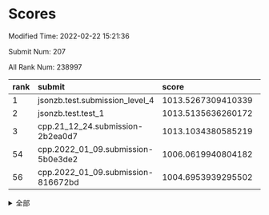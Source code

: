 # Scores

Modified Time: 2022-02-22 15:21:36

Submit Num: 207

All Rank Num: 238997

| rank |               submit               |       score        |       sigma        | pk_num |
| :--- | :--------------------------------- | :----------------- | :----------------- | :----- |
| 1    | jsonzb.test.submission_level_4     | 1013.5267309410339 | 0.7973258864949934 | 4620   |
| 2    | jsonzb.test.test_1                 | 1013.5135636260172 | 0.8216357374681141 | 4619   |
| 3    | cpp.21_12_24.submission-2b2ea0d7   | 1013.1034380585219 | 0.8083556803615112 | 4618   |
| 54   | cpp.2022_01_09.submission-5b0e3de2 | 1006.0619940804182 | 0.73027364659051   | 4620   |
| 56   | cpp.2022_01_09.submission-816672bd | 1004.6953939295502 | 0.7234899588665122 | 4618   |


<details>
<summary>全部</summary>

| rank |                 submit                 |       score        |       sigma        | pk_num |
| :--- | :------------------------------------- | :----------------- | :----------------- | :----- |
| 1    | jsonzb.test.submission_level_4         | 1013.5267309410339 | 0.7973258864949934 | 4620   |
| 2    | jsonzb.test.test_1                     | 1013.5135636260172 | 0.8216357374681141 | 4619   |
| 3    | cpp.21_12_24.submission-2b2ea0d7       | 1013.1034380585219 | 0.8083556803615112 | 4618   |
| 4    | gobigger.level_3.submission_level_3_34 | 1011.6780349281696 | 0.8009005854880286 | 4618   |
| 5    | gobigger.level_3.submission_level_3_30 | 1011.4800941326466 | 0.8001548994472418 | 4618   |
| 6    | gobigger.level_3.submission_level_3_11 | 1011.2346958223917 | 0.7671500572555734 | 4612   |
| 7    | gobigger.level_3.submission_level_3_48 | 1011.0982918459288 | 0.8008185598893264 | 4616   |
| 8    | gobigger.level_3.submission_level_3_9  | 1011.0168201435341 | 0.7766035891328052 | 4621   |
| 9    | gobigger.level_3.submission_level_3_4  | 1010.8754171946985 | 0.7723766891697241 | 4614   |
| 10   | gobigger.level_3.submission_level_3_44 | 1010.8692723755585 | 0.7643777806849089 | 4619   |
| 11   | gobigger.level_3.submission_level_3_7  | 1010.8624097753051 | 0.7660230366651685 | 4623   |
| 12   | gobigger.level_3.submission_level_3_35 | 1010.826298347437  | 0.7840769730016591 | 4623   |
| 13   | gobigger.level_3.submission_level_3_49 | 1010.6858879298637 | 0.7667138993401655 | 4617   |
| 14   | gobigger.level_3.submission_level_3_21 | 1010.658400116479  | 0.733230949221146  | 4614   |
| 15   | gobigger.level_3.submission_level_3_20 | 1010.6045672718964 | 0.7384656927448289 | 4616   |
| 16   | gobigger.level_3.submission_level_3_27 | 1010.5931410674098 | 0.772822223860679  | 4620   |
| 17   | gobigger.level_3.submission_level_3_1  | 1010.5564788424983 | 0.7620667898369923 | 4612   |
| 18   | gobigger.level_3.submission_level_3_40 | 1010.198545807266  | 0.7701669821932028 | 4619   |
| 19   | gobigger.level_3.submission_level_3_32 | 1010.1965124678045 | 0.7629550486557564 | 4612   |
| 20   | gobigger.level_3.submission_level_3_37 | 1010.1950396802432 | 0.761674488876273  | 4616   |
| 21   | gobigger.level_3.submission_level_3_6  | 1010.1939892212645 | 0.7707802437363613 | 4618   |
| 22   | gobigger.level_3.submission_level_3_25 | 1010.1538841093877 | 0.7576322726424277 | 4616   |
| 23   | gobigger.level_3.submission_level_3_46 | 1010.1132680584434 | 0.7755224033353013 | 4621   |
| 24   | gobigger.level_3.submission_level_3_17 | 1010.1017097686307 | 0.7899620170143312 | 4621   |
| 25   | gobigger.level_3.submission_level_3_28 | 1010.0759228029114 | 0.771827057838472  | 4621   |
| 26   | gobigger.level_3.submission_level_3_31 | 1010.0690935363656 | 0.7609022535818688 | 4625   |
| 27   | gobigger.level_3.submission_level_3_42 | 1010.0197413755659 | 0.7715575482203361 | 4621   |
| 28   | gobigger.level_3.submission_level_3_38 | 1009.992970566003  | 0.7629041592630047 | 4620   |
| 29   | gobigger.level_3.submission_level_3_18 | 1009.9655971391884 | 0.730294660640304  | 4617   |
| 30   | gobigger.level_3.submission_level_3_43 | 1009.8573202897077 | 0.7606970661315762 | 4620   |
| 31   | gobigger.level_3.submission_level_3_2  | 1009.851144638949  | 0.7546238090778628 | 4616   |
| 32   | gobigger.level_3.submission_level_3_33 | 1009.832547150028  | 0.7602102378702594 | 4623   |
| 33   | gobigger.level_3.submission_level_3_29 | 1009.8154396435909 | 0.7543064406106069 | 4618   |
| 34   | gobigger.level_3.submission_level_3_12 | 1009.8153955670408 | 0.7571983897570677 | 4620   |
| 35   | gobigger.level_3.submission_level_3_24 | 1009.7257119805687 | 0.7557314273534116 | 4616   |
| 36   | gobigger.level_3.submission_level_3_41 | 1009.7164979398913 | 0.7516371959512912 | 4617   |
| 37   | gobigger.level_3.submission_level_3_8  | 1009.6676759041031 | 0.7811913904574368 | 4622   |
| 38   | gobigger.level_3.submission_level_3_5  | 1009.6646638662614 | 0.7479283667943111 | 4618   |
| 39   | gobigger.level_3.submission_level_3_15 | 1009.5861250292959 | 0.7410270176209055 | 4619   |
| 40   | gobigger.level_3.submission_level_3_36 | 1009.5041723083124 | 0.7725088300809123 | 4613   |
| 41   | gobigger.level_3.submission_level_3_16 | 1009.4444825246023 | 0.7678423490766806 | 4621   |
| 42   | gobigger.level_3.submission_level_3_10 | 1009.4424878359227 | 0.7465063866241084 | 4615   |
| 43   | gobigger.level_3.submission_level_3_47 | 1009.4087705630515 | 0.7713701013029056 | 4624   |
| 44   | gobigger.level_3.submission_level_3_45 | 1009.3401528664266 | 0.7486271587768023 | 4617   |
| 45   | gobigger.level_3.submission_level_3_23 | 1009.3013264516933 | 0.7431115834274321 | 4617   |
| 46   | gobigger.level_3.submission_level_3_14 | 1009.263264693713  | 0.7492634194657762 | 4620   |
| 47   | gobigger.level_3.submission_level_3_13 | 1009.2425371995964 | 0.7565504261807502 | 4620   |
| 48   | gobigger.level_3.submission_level_3_3  | 1009.1145887355221 | 0.7666262376586139 | 4615   |
| 49   | gobigger.level_3.submission_level_3_19 | 1009.0013405525913 | 0.7683977061903231 | 4620   |
| 50   | gobigger.level_3.submission_level_3_39 | 1008.7289628387083 | 0.7443094140653363 | 4617   |
| 51   | gobigger.level_3.submission_level_3_26 | 1008.6032761624044 | 0.7447549563880601 | 4621   |
| 52   | gobigger.level_3.submission_level_3_22 | 1008.6009540644707 | 0.7745310907264288 | 4625   |
| 53   | gobigger.level_3.submission_level_3_0  | 1008.0432343612317 | 0.7489170965940138 | 4619   |
| 54   | cpp.2022_01_09.submission-5b0e3de2     | 1006.0619940804182 | 0.73027364659051   | 4620   |
| 55   | gobigger.level_1.submission_level_1_14 | 1004.9808164002625 | 0.7413086999623382 | 4620   |
| 56   | cpp.2022_01_09.submission-816672bd     | 1004.6953939295502 | 0.7234899588665122 | 4618   |
| 57   | gobigger.level_1.submission_level_1_44 | 1004.5724697045941 | 0.7296067155863386 | 4620   |
| 58   | gobigger.level_1.submission_level_1_48 | 1004.531884314856  | 0.7289461476985039 | 4619   |
| 59   | gobigger.level_1.submission_level_1_2  | 1004.2410415088339 | 0.7160669421660313 | 4617   |
| 60   | gobigger.level_1.submission_level_1_31 | 1004.1107365404872 | 0.7251789345655599 | 4622   |
| 61   | gobigger.level_1.submission_level_1_9  | 1004.0331980503526 | 0.7350488645237708 | 4615   |
| 62   | gobigger.level_1.submission_level_1_27 | 1004.0301821583425 | 0.7091120613766738 | 4621   |
| 63   | gobigger.level_1.submission_level_1_38 | 1004.0172979441004 | 0.729295340573563  | 4618   |
| 64   | gobigger.level_1.submission_level_1_47 | 1003.8609669167762 | 0.7152656723376793 | 4621   |
| 65   | gobigger.level_1.submission_level_1_15 | 1003.8067757484762 | 0.7050986575766116 | 4621   |
| 66   | gobigger.level_1.submission_level_1_21 | 1003.7399581508706 | 0.71415818309713   | 4616   |
| 67   | gobigger.level_1.submission_level_1_41 | 1003.696614870637  | 0.7117594388011296 | 4620   |
| 68   | gobigger.level_1.submission_level_1_39 | 1003.6724766528455 | 0.723155481633766  | 4617   |
| 69   | gobigger.level_1.submission_level_1_1  | 1003.6424256190028 | 0.7138856054359352 | 4618   |
| 70   | gobigger.level_1.submission_level_1_26 | 1003.5611049686303 | 0.7218592651530727 | 4620   |
| 71   | gobigger.level_1.submission_level_1_28 | 1003.444347481512  | 0.7119060392798805 | 4621   |
| 72   | gobigger.level_1.submission_level_1_25 | 1003.3861922450683 | 0.7055642605118511 | 4624   |
| 73   | gobigger.level_1.submission_level_1_12 | 1003.371407474229  | 0.7199741460972381 | 4626   |
| 74   | gobigger.level_1.submission_level_1_33 | 1003.2930259677647 | 0.7075040711763837 | 4621   |
| 75   | gobigger.level_1.submission_level_1_5  | 1003.2541594373349 | 0.7099236029715298 | 4620   |
| 76   | gobigger.level_1.submission_level_1_8  | 1003.224222701292  | 0.7161280984619538 | 4616   |
| 77   | gobigger.level_1.submission_level_1_37 | 1003.2135350074707 | 0.7085238606717229 | 4615   |
| 78   | gobigger.level_1.submission_level_1_16 | 1003.1995228796088 | 0.7210879945652118 | 4615   |
| 79   | gobigger.level_1.submission_level_1_30 | 1003.1353884198503 | 0.7150151226440525 | 4620   |
| 80   | gobigger.level_1.submission_level_1_17 | 1003.1078535178534 | 0.7085999176126613 | 4614   |
| 81   | gobigger.level_1.submission_level_1_36 | 1002.9435152834136 | 0.7132621120151438 | 4615   |
| 82   | gobigger.level_1.submission_level_1_46 | 1002.9395934834359 | 0.7172368580458683 | 4614   |
| 83   | gobigger.level_1.submission_level_1_19 | 1002.9185511642506 | 0.7097862725645991 | 4621   |
| 84   | gobigger.level_1.submission_level_1_3  | 1002.9057227352199 | 0.7234579183603249 | 4616   |
| 85   | gobigger.level_1.submission_level_1_0  | 1002.8764858005643 | 0.7179432491634377 | 4621   |
| 86   | gobigger.level_1.submission_level_1_49 | 1002.8606566810072 | 0.7096388006408384 | 4622   |
| 87   | gobigger.level_1.submission_level_1_34 | 1002.8558330202977 | 0.7068153363975113 | 4616   |
| 88   | gobigger.level_1.submission_level_1_10 | 1002.7678635004806 | 0.7244490175500569 | 4617   |
| 89   | gobigger.level_1.submission_level_1_43 | 1002.7332380844093 | 0.7066297455372123 | 4613   |
| 90   | gobigger.level_1.submission_level_1_29 | 1002.7176477237962 | 0.7136922171553483 | 4617   |
| 91   | gobigger.level_1.submission_level_1_18 | 1002.715977694323  | 0.7142458133316588 | 4612   |
| 92   | gobigger.level_1.submission_level_1_4  | 1002.6821925278665 | 0.7194456344254776 | 4612   |
| 93   | gobigger.level_1.submission_level_1_32 | 1002.6266931631213 | 0.7051759579597292 | 4617   |
| 94   | gobigger.level_1.submission_level_1_24 | 1002.553519256402  | 0.7139821682382591 | 4620   |
| 95   | gobigger.level_1.submission_level_1_11 | 1002.5470000713775 | 0.7126343534042939 | 4615   |
| 96   | gobigger.level_1.submission_level_1_42 | 1002.5001471517717 | 0.7053827785085571 | 4619   |
| 97   | gobigger.level_1.submission_level_1_40 | 1002.4726000844013 | 0.7123899142612395 | 4616   |
| 98   | gobigger.level_1.submission_level_1_6  | 1002.4357041916378 | 0.7060108768117734 | 4618   |
| 99   | gobigger.level_1.submission_level_1_13 | 1002.3701229556285 | 0.7016456649017649 | 4618   |
| 100  | gobigger.level_1.submission_level_1_45 | 1002.3094375039663 | 0.7098105382816308 | 4622   |
| 101  | gobigger.level_1.submission_level_1_20 | 1002.2765688777196 | 0.7193554951311469 | 4621   |
| 102  | gobigger.level_1.submission_level_1_7  | 1002.1427923588801 | 0.712252210239827  | 4617   |
| 103  | gobigger.level_1.submission_level_1_35 | 1002.074526807364  | 0.7096027173707661 | 4621   |
| 104  | gobigger.level_1.submission_level_1_22 | 1001.6798555013075 | 0.7036264014756659 | 4618   |
| 105  | gobigger.level_1.submission_level_1_23 | 1001.6647893306355 | 0.7136259646349011 | 4613   |
| 106  | gobigger.random.submission_random_9    | 997.434048416338   | 0.7147087239685634 | 4620   |
| 107  | gobigger.random.submission_random_2    | 997.176607277211   | 0.7174618133245709 | 4622   |
| 108  | gobigger.random.submission_random_7    | 997.1275561441171  | 0.7110079276290012 | 4614   |
| 109  | gobigger.random.submission_random_5    | 997.1128678004603  | 0.710954454127853  | 4620   |
| 110  | gobigger.random.submission_random_27   | 996.9520240155169  | 0.7084181151506047 | 4618   |
| 111  | gobigger.random.submission_random_14   | 996.9345376433073  | 0.702370871648029  | 4621   |
| 112  | gobigger.random.submission_random_18   | 996.9061685293767  | 0.7037997542878844 | 4618   |
| 113  | gobigger.random.submission_random_3    | 996.8945810456761  | 0.7150321461159941 | 4619   |
| 114  | gobigger.random.submission_random_46   | 996.7384618818919  | 0.7002198328821473 | 4620   |
| 115  | gobigger.random.submission_random_4    | 996.543832274876   | 0.6978222039199136 | 4616   |
| 116  | gobigger.random.submission_random_47   | 996.5365501234988  | 0.714555830401996  | 4617   |
| 117  | gobigger.random.submission_random_42   | 996.5014014844666  | 0.7191067198466501 | 4615   |
| 118  | gobigger.random.submission_random_11   | 996.4020055975054  | 0.7271202211283189 | 4612   |
| 119  | gobigger.random.submission_random_12   | 996.3752969069915  | 0.714411779409435  | 4617   |
| 120  | gobigger.random.submission_random_39   | 996.3468772655535  | 0.7135297917193453 | 4620   |
| 121  | gobigger.random.submission_random_30   | 996.3235076857944  | 0.717825637613951  | 4620   |
| 122  | gobigger.random.submission_random_22   | 996.3133115278165  | 0.7060730818165469 | 4618   |
| 123  | gobigger.random.submission_random_1    | 996.27092038043    | 0.7146602920235182 | 4620   |
| 124  | gobigger.random.submission_random_38   | 996.2586580248461  | 0.7123095589520596 | 4616   |
| 125  | gobigger.random.submission_random_41   | 996.2578747471869  | 0.7121751977022892 | 4619   |
| 126  | gobigger.random.submission_random_8    | 996.232403845866   | 0.7142045321574113 | 4619   |
| 127  | gobigger.random.submission_random_43   | 996.2279762206249  | 0.6956721235390052 | 4617   |
| 128  | gobigger.random.submission_random_19   | 996.1836523935336  | 0.7058194484502858 | 4616   |
| 129  | gobigger.random.submission_random_36   | 996.0471277959688  | 0.706285991457534  | 4617   |
| 130  | gobigger.random.submission_random_31   | 996.0250344833223  | 0.7012765087364113 | 4618   |
| 131  | gobigger.random.submission_random_10   | 995.9927374871506  | 0.7071597527105148 | 4622   |
| 132  | gobigger.random.submission_random_6    | 995.9134355178103  | 0.7055409552613027 | 4619   |
| 133  | gobigger.random.submission_random_48   | 995.8951103898319  | 0.7171395621655483 | 4617   |
| 134  | gobigger.random.submission_random_35   | 995.882248608769   | 0.7100568004549267 | 4617   |
| 135  | gobigger.random.submission_random_29   | 995.8707068833869  | 0.7103378774385235 | 4613   |
| 136  | gobigger.random.submission_random_33   | 995.8083046475283  | 0.7037525242389334 | 4617   |
| 137  | gobigger.random.submission_random_17   | 995.7625900082015  | 0.705945598632139  | 4624   |
| 138  | gobigger.random.submission_random_40   | 995.7501365570521  | 0.7128854353634405 | 4618   |
| 139  | gobigger.random.submission_random_0    | 995.7487841681883  | 0.7188995294604099 | 4617   |
| 140  | gobigger.random.submission_random_24   | 995.6570705382385  | 0.7120226858713216 | 4622   |
| 141  | gobigger.random.submission_random_16   | 995.4755583250918  | 0.7109219759410134 | 4623   |
| 142  | gobigger.random.submission_random_32   | 995.4589616568072  | 0.7058345817043551 | 4614   |
| 143  | gobigger.random.submission_random_21   | 995.3554227842749  | 0.7153387107432747 | 4622   |
| 144  | gobigger.random.submission_random_28   | 995.3400992171796  | 0.7131136048056916 | 4620   |
| 145  | gobigger.random.submission_random_44   | 995.3302566188319  | 0.7108695609017215 | 4619   |
| 146  | gobigger.random.submission_random_45   | 995.3243403857421  | 0.7081254128756898 | 4619   |
| 147  | gobigger.random.submission_random_37   | 995.2809895668051  | 0.7235930320548253 | 4620   |
| 148  | gobigger.random.submission_random_15   | 995.2545564588983  | 0.7134865165720291 | 4618   |
| 149  | gobigger.random.submission_random_34   | 995.1445691021206  | 0.7195437531613935 | 4617   |
| 150  | gobigger.random.submission_random_49   | 995.1321028158512  | 0.7166134101251506 | 4618   |
| 151  | gobigger.random.submission_random_25   | 995.0876273574504  | 0.7254804355197721 | 4616   |
| 152  | gobigger.random.submission_random_13   | 994.8859771269874  | 0.7238862502068226 | 4619   |
| 153  | gobigger.random.submission_random_26   | 994.7889726108276  | 0.7254427610952726 | 4616   |
| 154  | gobigger.random.submission_random_23   | 994.7886184397058  | 0.7223327272551207 | 4626   |
| 155  | gobigger.level_2.submission_level_2_2  | 994.2943974782686  | 0.7306630817609311 | 4620   |
| 156  | gobigger.random.submission_random_20   | 994.0218312242056  | 0.7242891422019061 | 4618   |
| 157  | gobigger.level_2.submission_level_2_4  | 994.0037757976608  | 0.7363522031886934 | 4620   |
| 158  | gobigger.level_2.submission_level_2_6  | 993.5534525922735  | 0.7362338318605068 | 4621   |
| 159  | gobigger.level_2.submission_level_2_0  | 993.3407917357094  | 0.7367205769763691 | 4618   |
| 160  | gobigger.level_2.submission_level_2_34 | 993.3332580294791  | 0.7280493564022389 | 4620   |
| 161  | gobigger.level_2.submission_level_2_23 | 993.1255176905421  | 0.728056426537831  | 4617   |
| 162  | gobigger.level_2.submission_level_2_48 | 993.1034318599139  | 0.755297717710055  | 4618   |
| 163  | gobigger.level_2.submission_level_2_13 | 993.0345677308544  | 0.7441472843294621 | 4620   |
| 164  | gobigger.level_2.submission_level_2_39 | 992.9159644947316  | 0.7254107048409069 | 4615   |
| 165  | gobigger.level_2.submission_level_2_43 | 992.8241151168926  | 0.7212921374629457 | 4615   |
| 166  | gobigger.level_2.submission_level_2_31 | 992.7878595006539  | 0.7432451175920616 | 4618   |
| 167  | gobigger.level_2.submission_level_2_36 | 992.6718481557946  | 0.7422654988510788 | 4619   |
| 168  | gobigger.level_2.submission_level_2_29 | 992.6668107315498  | 0.7478349922579071 | 4615   |
| 169  | gobigger.level_2.submission_level_2_10 | 992.6098128400076  | 0.7309914971291962 | 4621   |
| 170  | gobigger.level_2.submission_level_2_25 | 992.5769546565323  | 0.7409771076225404 | 4619   |
| 171  | gobigger.level_2.submission_level_2_7  | 992.57087605342    | 0.7488668380388003 | 4614   |
| 172  | gobigger.level_2.submission_level_2_24 | 992.533162276396   | 0.7505130144709786 | 4620   |
| 173  | gobigger.level_2.submission_level_2_18 | 992.419040167462   | 0.7363499820071058 | 4619   |
| 174  | gobigger.level_2.submission_level_2_32 | 992.4108482438694  | 0.7457150391623187 | 4620   |
| 175  | gobigger.level_2.submission_level_2_3  | 992.4057800693046  | 0.7473706711770602 | 4622   |
| 176  | gobigger.level_2.submission_level_2_30 | 992.4002296087638  | 0.737817171956277  | 4622   |
| 177  | gobigger.level_2.submission_level_2_11 | 992.3486717019496  | 0.737200090898024  | 4617   |
| 178  | gobigger.level_2.submission_level_2_1  | 992.3254106923553  | 0.734622072201741  | 4617   |
| 179  | gobigger.level_2.submission_level_2_37 | 992.2807571758711  | 0.7401046326045272 | 4617   |
| 180  | gobigger.level_2.submission_level_2_19 | 992.1948662880342  | 0.7501292175686854 | 4622   |
| 181  | gobigger.level_2.submission_level_2_40 | 992.1900783414576  | 0.7579750184651323 | 4620   |
| 182  | gobigger.level_2.submission_level_2_22 | 992.0284317054936  | 0.7440215296092875 | 4617   |
| 183  | gobigger.level_2.submission_level_2_41 | 992.0268842356228  | 0.7533573417341347 | 4614   |
| 184  | gobigger.level_2.submission_level_2_14 | 991.946924590736   | 0.7755246354275868 | 4618   |
| 185  | gobigger.level_2.submission_level_2_21 | 991.8717773021516  | 0.7211539865632088 | 4621   |
| 186  | gobigger.level_2.submission_level_2_47 | 991.8637207553692  | 0.737290828225235  | 4620   |
| 187  | gobigger.level_2.submission_level_2_35 | 991.8410704482451  | 0.7446169742193881 | 4618   |
| 188  | gobigger.level_2.submission_level_2_17 | 991.7792443839835  | 0.7405981664403328 | 4615   |
| 189  | gobigger.level_2.submission_level_2_33 | 991.6573010666227  | 0.7489992285221637 | 4616   |
| 190  | gobigger.level_2.submission_level_2_49 | 991.6157808774987  | 0.7527042484572579 | 4621   |
| 191  | gobigger.level_2.submission_level_2_15 | 991.5369069881519  | 0.7494109668066138 | 4615   |
| 192  | gobigger.level_2.submission_level_2_16 | 991.521041789146   | 0.743018232754381  | 4616   |
| 193  | gobigger.level_2.submission_level_2_12 | 991.461862070098   | 0.7562175434148805 | 4619   |
| 194  | gobigger.level_2.submission_level_2_42 | 991.4214441516816  | 0.7479691065099173 | 4610   |
| 195  | gobigger.level_2.submission_level_2_20 | 991.365469048539   | 0.7626602141364934 | 4617   |
| 196  | gobigger.level_2.submission_level_2_8  | 991.322489614119   | 0.7571213113911702 | 4616   |
| 197  | gobigger.level_2.submission_level_2_45 | 991.2819257969563  | 0.745693710791241  | 4619   |
| 198  | gobigger.level_2.submission_level_2_9  | 991.2791372582496  | 0.753178875825534  | 4622   |
| 199  | gobigger.level_2.submission_level_2_26 | 991.2754967941977  | 0.737163904227179  | 4617   |
| 200  | gobigger.level_2.submission_level_2_44 | 991.2406777846213  | 0.7684062856676214 | 4618   |
| 201  | gobigger.level_2.submission_level_2_28 | 991.0762143541937  | 0.7559906218164983 | 4617   |
| 202  | gobigger.level_2.submission_level_2_5  | 991.0292394006499  | 0.7540601113639065 | 4622   |
| 203  | gobigger.level_2.submission_level_2_38 | 990.8946413373855  | 0.756242203366717  | 4614   |
| 204  | gobigger.level_2.submission_level_2_27 | 990.4661966529305  | 0.781505799145342  | 4622   |
| 205  | gobigger.level_2.submission_level_2_46 | 990.1293784027455  | 0.7570894940192241 | 4620   |
| 206  | gobigger.none.submission_none_0        | 979.3739034460907  | 1.1760911670697403 | 4616   |
| 207  | gobigger.none.submission_none_1        | 976.7132894609986  | 1.4088132544190304 | 4619   |

</details>